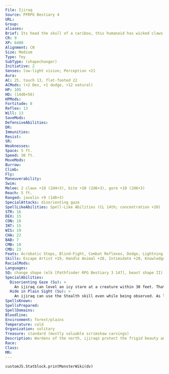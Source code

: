 ```yaml
---
File: Ijiraq
Source: PFRPG Bestiary 4
URL: 
Group: 
aliases: 
Brief: Its head the skull of a caribou, this humanoid has wicked claws, and wears wrappings of ragged fur adorned with scrimshaw talismans.
CR: 9
XP: 6400
Alignment: CN
Size: Medium
Type: fey
SubType: (shapechanger)
Initiative: 2
Senses: low-light vision; Perception +21
Aura: 
AC: 25, touch 13, flat-footed 22
ACMods: (+2 Dex, +1 dodge, +12 natural)
HP: 105
HD: (14d6+56)
HPMods: 
Fortitude: 8
Reflex: 13
Will: 13
SaveMods: 
DefensiveAbilities: 
DR: 
Immunities: 
Resist: 
SR: 
Weaknesses: 
Space: 5 ft.
Speed: 30 ft.
MoveMods: 
Burrow: 
Climb: 
Fly: 
Maneuverability: 
Swim: 
Melee: 2 claws +10 (2d4+3), bite +10 (2d6+3), gore +10 (2d6+3)
Reach: 5 ft.
Ranged: javelin +9 (1d6+3)
SpecialAttacks: disorienting gaze
SpellLikeAbilities: Spell-Like Abilities (CL 14th; concentration +20)   At Will-dimension door, fly, hallucinatory terrain (DC 20)   3/day-baleful polymorph (DC 21), control winds, cure critical wounds (DC 20), ice storm (DC 20), sleet storm (DC 19), summon nature's ally IV
STR: 16
DEX: 15
CON: 18
INT: 15
WIS: 19
CHA: 22
BAB: 7
CMB: 10
CMD: 23
Feats: Acrobatic Steps, Blind-Fight, Combat Reflexes, Dodge, Lightning Reflexes, Mobility, Nimble Moves
Skills: Escape Artist +19, Handle Animal +20, Intimidate +20, Knowledge (arcana) +16, Knowledge (nature) +19, Perception +21, Stealth +19, Survival +18
RacialMods: 
Languages: 
SQ: change shape (elk [Pathfinder RPG Bestiary 3 147], beast shape II), hide in plain sight
SpecialAbilities:
  Disorienting Gaze (Su): >
    An ijiraq can level an icy stare at a creature within 30 feet. That creature takes a -20 penalty on Perception checks and Survival checks for 24 hours (Fortitude DC 23 negates). The save DC is Charisma-based. An ijiraq can use this ability while in the shape of an elk.
  Hide in Plain Sight (Su): >
    An ijiraq can use the Stealth skill even while being observed. As long as it's standing in terrain covered in ice or snow, an ijiraq can hide itself from view in the open without actually hiding behind anything. An ijiraq can't use this ability while flying, and the ability has no effect when the ijiraq isn't in icy terrain.
SpellsKnown: 
SpellsPrepared: 
SpellDomains: 
Bloodline: 
Environment: forest/plains
Temperature: cold
Organization: solitary
Treasure: standard (mostly valuable scrimshaw carvings)
Description: Wardens of the north, ijiraqs protect the frigid beauty and placidity of their arctic homes against all who would trespass, regardless of race or intentions. They are creatures of icy resolution, merciless and unf linching as the arctic winds, bringing doom to both vicious and innocent interlopers equally. Aloof and mysterious, they prefer not to be seen in their natural form, instead cloaking themselves in the fur and shape of swift elk or caribou. Yet even then they're usually only glimpsed as fleeting shadows. Those who lock gazes with ijiraqs see the world around them begin to swim, seeming unreal to the extent that even a skilled forester might be unable to determine which way is north, and a life-long native of a place might become lost within sight of home. Few can honestly claim to have ever seen an ijiraq's true face, as the creatures wear skulls taken from impressive specimens of their alternate forms as masks. Ijiraqs typically stand about 5 feet tall-though that height reaches over 6 feet including their impressive horns- and weigh approximately 175 pounds.
Race: 
Class: 
MR: 
---
```

```dataviewjs
customJS.Statblock.printMonsterWiki(dv)
```
